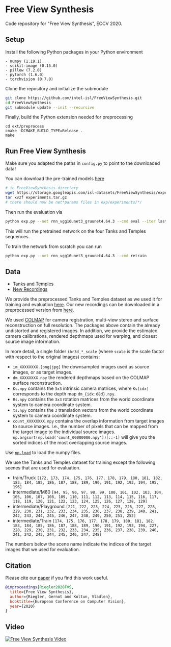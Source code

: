 # Free View Synthesis
Code repository for "Free View Synthesis", ECCV 2020.


## Setup

Install the following Python packages in your Python environment

```
- numpy (1.19.1)
- scikit-image (0.15.0)
- pillow (7.2.0)
- pytorch (1.6.0)
- torchvision (0.7.0)
```

Clone the repository and initialize the submodule

```bash
git clone https://github.com/intel-isl/FreeViewSynthesis.git
cd FreeViewSynthesis
git submodule update --init --recursive
```

Finally, build the Python extension needed for preprocessing

```
cd ext/preprocess
cmake -DCMAKE_BUILD_TYPE=Release .
make 
```


## Run Free View Synthesis

Make sure you adapted the paths in `config.py` to point to the downloaded data!

You can download the pre-trained models [here](https://storage.googleapis.com/isl-datasets/FreeViewSynthesis/experiments.tar.gz)

```bash
# in FreeViewSynthesis directory
wget https://storage.googleapis.com/isl-datasets/FreeViewSynthesis/experiments.tar.gz
tar xvzf experiments.tar.gz
# there should now be net*params files in exp/experiments/*/
```

Then run the evaluation via 

```bash
python exp.py --net rnn_vgg16unet3_gruunet4.64.3 --cmd eval --iter last --eval-dsets tat-subseq --eval-scale 0.5
```

This will run the pretrained network on the four Tanks and Temples sequences.

To train the network from scratch you can run

```bash
python exp.py --net rnn_vgg16unet3_gruunet4.64.3 --cmd retrain
```


## Data

- [Tanks and Temples](https://storage.googleapis.com/isl-datasets/FreeViewSynthesis/ibr3d_tat.tar.gz)
- [New Recordings](https://storage.googleapis.com/isl-datasets/FreeViewSynthesis/ibr3d_own.tar.gz)

We provide the preprocessed Tanks and Temples dataset as we used it for training and evaluation [here](https://storage.googleapis.com/isl-datasets/FreeViewSynthesis/ibr3d_tat.tar.gz). 
Our new recordings can be downloaded in a preprocessed version from [here](https://storage.googleapis.com/isl-datasets/FreeViewSynthesis/ibr3d_own.tar.gz). 

We used [COLMAP](https://colmap.github.io/) for camera registration, multi-view stereo and surface reconstruction on full resolution. 
The packages above contain the already undistorted and registered images.
In addition, we provide the estimated camera calibrations, rendered depthmaps used for warping, and closest source image information. 

In more detail, a single folder `ibr3d_*_scale` (where `scale` is the scale factor with respect to the original images) contains:

- `im_XXXXXXXX.[png|jpg]` the downsampled images used as source images, or as target images.
- `dm_XXXXXXXX.npy` the rendered depthmaps based on the COLMAP surface reconstruction.
- `Ks.npy` contains the `3x3` intrinsic camera matrices, where `Ks[idx]` corresponds to the depth map `dm_{idx:08d}.npy`.
- `Rs.npy` contains the `3x3` rotation matrices from the world coordinate system to camera coordinate system.
- `ts.npy` contains the `3` translation vectors from the world coordinate system to camera coordinate system.
- `count_XXXXXXXX.npy` contains the overlap information from target images to source images. I.e., the number of pixels that can be mapped from the target image to the individual source images. `np.argsort(np.load('count_00000000.npy'))[::-1]` will give you the sorted indices of the most overlapping source images.

Use [`np.load`](https://numpy.org/doc/stable/reference/generated/numpy.load.html) to load the numpy files.

We use the Tanks and Temples dataset for training except the following scenes that are used for evaluation.

- train/Truck
	`[172, 173, 174, 175, 176, 177, 178, 179, 180, 181, 182, 183, 184, 185, 186, 187, 188, 189, 190, 191, 192, 193, 194, 195, 196]`
- intermediate/M60
	`[94, 95, 96, 97, 98, 99, 100, 101, 102, 103, 104, 105, 106, 107, 108, 109, 110, 111, 112, 113, 114, 115, 116, 117, 118, 119, 120, 121, 122, 123, 124, 125, 126, 127, 128, 129]`
- intermediate/Playground
	`[221, 222, 223, 224, 225, 226, 227, 228, 229, 230, 231, 232, 233, 234, 235, 236, 237, 238, 239, 240, 241, 242, 243, 244, 245, 246, 247, 248, 249, 250, 251, 252]`
- intermediate/Train
	`[174, 175, 176, 177, 178, 179, 180, 181, 182, 183, 184, 185, 186, 187, 188, 189, 190, 191, 192, 193, 194, 227, 228, 229, 230, 231, 232, 233, 234, 235, 236, 237, 238, 239, 240, 241, 242, 243, 244, 245, 246, 247, 248]`

The numbers below the scene name indicate the indices of the target images that we used for evaluation.


## Citation

Please cite our [paper](http://vladlen.info/papers/FVS.pdf) if you find this work useful.

```bib
@inproceedings{Riegler2020FVS,
  title={Free View Synthesis},
  author={Riegler, Gernot and Koltun, Vladlen},
  booktitle={European Conference on Computer Vision},
  year={2020}
}
```

## Video

[![Free View Synthesis Video](https://img.youtube.com/vi/JDJPn3ZtfZs/0.jpg)](https://www.youtube.com/watch?v=JDJPn3ZtfZs)



